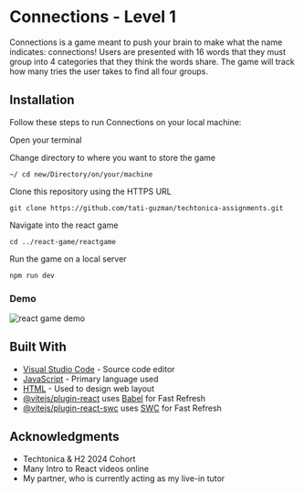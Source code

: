 # Connections - Level 1

Connections is a game meant to push your brain to make what the name indicates: connections! Users are presented with 16 words that they must group into 4 categories that they think the words share. The game will track how many tries the user takes to find all four groups.

## Installation

Follow these steps to run Connections on your local machine:

Open your terminal

Change directory to where you want to store the game

```
~/ cd new/Directory/on/your/machine
```

Clone this repository using the HTTPS URL

```
git clone https://github.com/tati-guzman/techtonica-assignments.git
```

Navigate into the react game

```
cd ../react-game/reactgame
```

Run the game on a local server

```
npm run dev
```

### Demo

![react game demo](reactgame/react-game.gif)


## Built With

* [Visual Studio Code](https://code.visualstudio.com/) - Source code editor
* [JavaScript](https://www.javascript.com/) - Primary language used
* [HTML](https://html.com/) - Used to design web layout
* [@vitejs/plugin-react](https://github.com/vitejs/vite-plugin-react/blob/main/packages/plugin-react/README.md) uses [Babel](https://babeljs.io/) for Fast Refresh
* [@vitejs/plugin-react-swc](https://github.com/vitejs/vite-plugin-react-swc) uses [SWC](https://swc.rs/) for Fast Refresh

## Acknowledgments

* Techtonica & H2 2024 Cohort
* Many Intro to React videos online
* My partner, who is currently acting as my live-in tutor